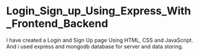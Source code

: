 # Login_Sign_up_Using_Express_With_Frontend_Backend
I have created a Login and Sign Up page Using HTML, CSS and JavaScript. And i used express and mongodb database for server and data storing.
